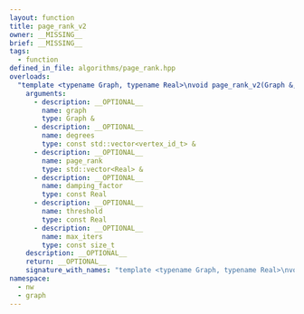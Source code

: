 ```yaml
---
layout: function
title: page_rank_v2
owner: __MISSING__
brief: __MISSING__
tags:
  - function
defined_in_file: algorithms/page_rank.hpp
overloads:
  "template <typename Graph, typename Real>\nvoid page_rank_v2(Graph &, const std::vector<vertex_id_t> &, std::vector<Real> &, const Real, const Real, const size_t)":
    arguments:
      - description: __OPTIONAL__
        name: graph
        type: Graph &
      - description: __OPTIONAL__
        name: degrees
        type: const std::vector<vertex_id_t> &
      - description: __OPTIONAL__
        name: page_rank
        type: std::vector<Real> &
      - description: __OPTIONAL__
        name: damping_factor
        type: const Real
      - description: __OPTIONAL__
        name: threshold
        type: const Real
      - description: __OPTIONAL__
        name: max_iters
        type: const size_t
    description: __OPTIONAL__
    return: __OPTIONAL__
    signature_with_names: "template <typename Graph, typename Real>\nvoid page_rank_v2(Graph & graph, const std::vector<vertex_id_t> & degrees, std::vector<Real> & page_rank, const Real damping_factor, const Real threshold, const size_t max_iters)"
namespace:
  - nw
  - graph
---
```

